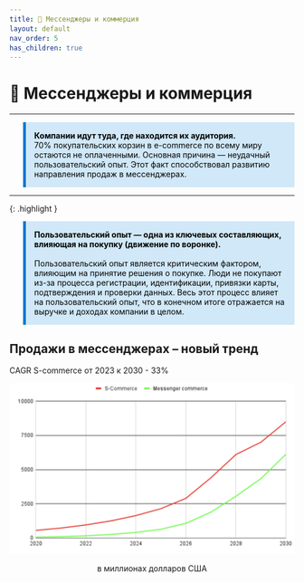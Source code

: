 ```yaml
---
title: 💼 Мессенджеры и коммерция
layout: default
nav_order: 5
has_children: true
---
```


# 💼 Мессенджеры и коммерция

---

<blockquote style="background-color: #D0E8F8; border-left: 5px solid #007ACC; padding: 15px; color: black;">
    <p style="margin: 0;">
        <strong>Компании идут туда, где находится их аудитория.</strong><br>
        70% покупательских корзин в e-commerce по всему миру остаются не оплаченными. Основная причина — неудачный пользовательский опыт. Этот факт способствовал развитию направления продаж в мессенджерах.
    </p>
</blockquote>


---

{: .highlight }
<blockquote style="background-color: #D0E8F8; border-left: 5px solid #007ACC; padding: 15px; color: black;">
    <p style="margin: 0;">
        <strong>Пользовательский опыт — одна из ключевых составляющих, влияющая на покупку (движение по воронке).</strong><br>
        <br>
        Пользовательский опыт является критическим фактором, влияющим на принятие решения о покупке. Люди не покупают из-за процесса регистрации, идентификации, привязки карты, подтверждения и проверки данных. Весь этот процесс влияет на пользовательский опыт, что в конечном итоге отражается на выручке и доходах компании в целом.
    </p>
</blockquote>


## Продажи в мессенджерах – новый тренд
CAGR S-commerce от 2023 к 2030 - 33%

![Sales](/assets/images/messengers_commerce.png "Sales")
<p style="text-align:center">в миллионах долларов США</p>
